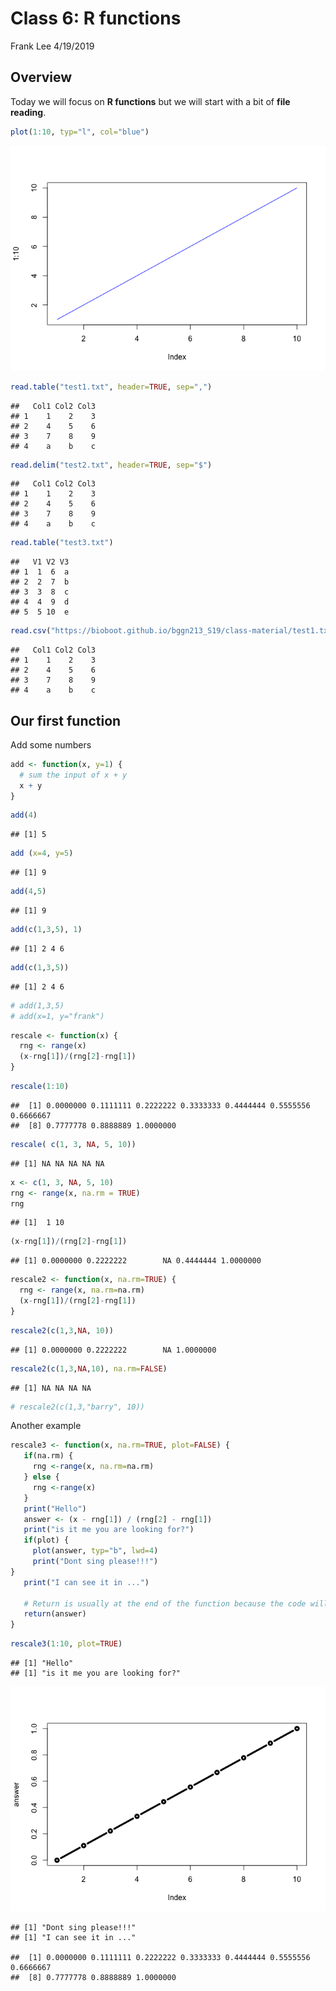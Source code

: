Class 6: R functions
================
Frank Lee
4/19/2019

Overview
--------

Today we will focus on **R functions** but we will start with a bit of **file reading**.

``` r
plot(1:10, typ="l", col="blue")
```

![](class06_files/figure-markdown_github/unnamed-chunk-1-1.png)

``` r
read.table("test1.txt", header=TRUE, sep=",")
```

    ##   Col1 Col2 Col3
    ## 1    1    2    3
    ## 2    4    5    6
    ## 3    7    8    9
    ## 4    a    b    c

``` r
read.delim("test2.txt", header=TRUE, sep="$")
```

    ##   Col1 Col2 Col3
    ## 1    1    2    3
    ## 2    4    5    6
    ## 3    7    8    9
    ## 4    a    b    c

``` r
read.table("test3.txt")
```

    ##   V1 V2 V3
    ## 1  1  6  a
    ## 2  2  7  b
    ## 3  3  8  c
    ## 4  4  9  d
    ## 5  5 10  e

``` r
read.csv("https://bioboot.github.io/bggn213_S19/class-material/test1.txt")
```

    ##   Col1 Col2 Col3
    ## 1    1    2    3
    ## 2    4    5    6
    ## 3    7    8    9
    ## 4    a    b    c

Our first function
------------------

Add some numbers

``` r
add <- function(x, y=1) {
  # sum the input of x + y
  x + y
}
```

``` r
add(4)
```

    ## [1] 5

``` r
add (x=4, y=5)
```

    ## [1] 9

``` r
add(4,5)
```

    ## [1] 9

``` r
add(c(1,3,5), 1)
```

    ## [1] 2 4 6

``` r
add(c(1,3,5))
```

    ## [1] 2 4 6

``` r
# add(1,3,5)
# add(x=1, y="frank")
```

``` r
rescale <- function(x) {
  rng <- range(x)
  (x-rng[1])/(rng[2]-rng[1])
}
```

``` r
rescale(1:10)
```

    ##  [1] 0.0000000 0.1111111 0.2222222 0.3333333 0.4444444 0.5555556 0.6666667
    ##  [8] 0.7777778 0.8888889 1.0000000

``` r
rescale( c(1, 3, NA, 5, 10))
```

    ## [1] NA NA NA NA NA

``` r
x <- c(1, 3, NA, 5, 10)  
rng <- range(x, na.rm = TRUE)
rng 
```

    ## [1]  1 10

``` r
(x-rng[1])/(rng[2]-rng[1])
```

    ## [1] 0.0000000 0.2222222        NA 0.4444444 1.0000000

``` r
rescale2 <- function(x, na.rm=TRUE) {
  rng <- range(x, na.rm=na.rm)
  (x-rng[1])/(rng[2]-rng[1])
}
```

``` r
rescale2(c(1,3,NA, 10))
```

    ## [1] 0.0000000 0.2222222        NA 1.0000000

``` r
rescale2(c(1,3,NA,10), na.rm=FALSE)
```

    ## [1] NA NA NA NA

``` r
# rescale2(c(1,3,"barry", 10))
```

Another example

``` r
rescale3 <- function(x, na.rm=TRUE, plot=FALSE) {
   if(na.rm) {
     rng <-range(x, na.rm=na.rm)
   } else {
     rng <-range(x)
   }
   print("Hello")
   answer <- (x - rng[1]) / (rng[2] - rng[1])
   print("is it me you are looking for?")
   if(plot) {
     plot(answer, typ="b", lwd=4)
     print("Dont sing please!!!")
}
   print("I can see it in ...")
   
   # Return is usually at the end of the function because the code will stop
   return(answer)
}
```

``` r
rescale3(1:10, plot=TRUE)
```

    ## [1] "Hello"
    ## [1] "is it me you are looking for?"

![](class06_files/figure-markdown_github/unnamed-chunk-16-1.png)

    ## [1] "Dont sing please!!!"
    ## [1] "I can see it in ..."

    ##  [1] 0.0000000 0.1111111 0.2222222 0.3333333 0.4444444 0.5555556 0.6666667
    ##  [8] 0.7777778 0.8888889 1.0000000
